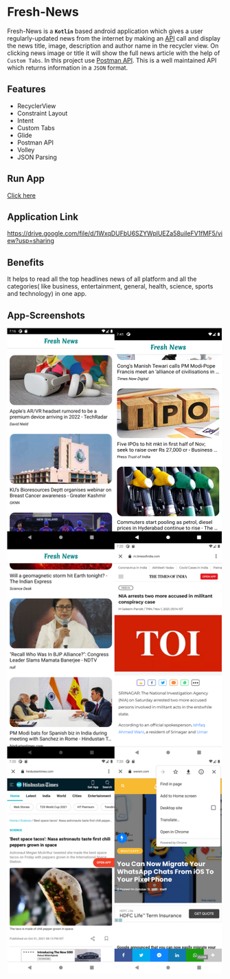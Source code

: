 # Fresh-News
Fresh-News is a **`Kotlin`** based android application which gives a user regularly-updated news from the internet by making an [API](https://en.wikipedia.org/wiki/API/ "LCO") call and display the news title, image, description and author name in the recycler view. On clicking news image or title it will show the full news article with the help of `Custom Tabs`. In this project use [Postman API](https://documenter.getpostman.com/view/3479169/Szf7zncp/ "LCO"). This is a well maintained API which returns information in a `JSON` format.

## Features

* RecyclerView
* Constraint Layout
* Intent
* Custom Tabs
* Glide
* Postman API
* Volley
* JSON Parsing

## Run App

[Click here](https://appetize.io/app/kc7gu48dh0eqyruaw0bptnr0bc?device=pixel4&scale=75&orientation=portrait&osVersion=10.0&deviceColor=black "LCO")


## Application Link

https://drive.google.com/file/d/1WxqDUFbU6SZYWplUEZa58uiIeFV1fMF5/view?usp=sharing


## Benefits

It helps to read all the top headlines news of all platform and all the categories( like business, entertainment, general, health, science, sports and technology) in one app.

## App-Screenshots

<a href="">
<img src="https://github.com/akayush1108/Fresh-News/blob/master/Screenshots/Screenshot_1.png"
align="left"
height="500"
width="250">
<img src="https://github.com/akayush1108/Fresh-News/blob/master/Screenshots/Screenshot_2.png"
align="left"
height="500"
width="250">
<img src="https://github.com/akayush1108/Fresh-News/blob/master/Screenshots/Screenshot_3.png"
align="left"
height="500"
width="250">
<img src="https://github.com/akayush1108/Fresh-News/blob/master/Screenshots/Screenshot_4.png"
align="left"
height="500"
width="250">
<img src="https://github.com/akayush1108/Fresh-News/blob/master/Screenshots/Screenshot_5.png"
align="left"
height="500"
width="250">
<img src="https://github.com/akayush1108/Fresh-News/blob/master/Screenshots/Screenshot_6.png"
align="left"
height="500"
width="250">
</a>
